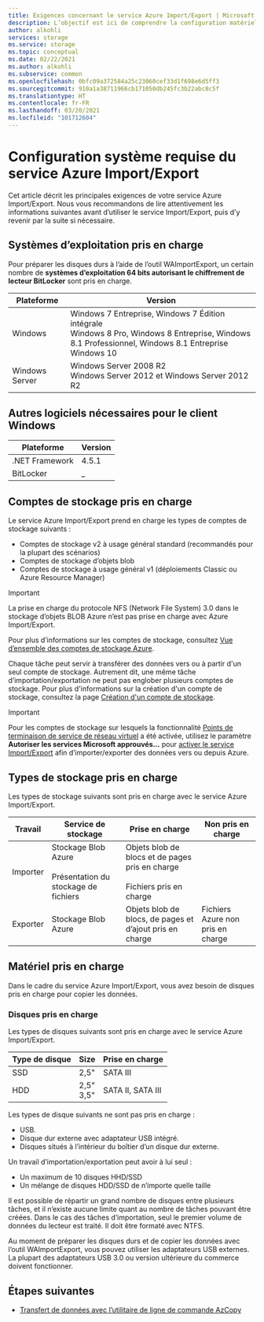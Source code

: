 ```yaml
---
title: Exigences concernant le service Azure Import/Export | Microsoft Docs
description: L’objectif est ici de comprendre la configuration matérielle et logicielle requise pour le service Azure Import/Export.
author: alkohli
services: storage
ms.service: storage
ms.topic: conceptual
ms.date: 02/22/2021
ms.author: alkohli
ms.subservice: common
ms.openlocfilehash: 0bfc09a372584a25c23060cef33d1f698e6d5ff3
ms.sourcegitcommit: 910a1a38711966cb171050db245fc3b22abc8c5f
ms.translationtype: HT
ms.contentlocale: fr-FR
ms.lasthandoff: 03/20/2021
ms.locfileid: "101712604"
---
```

# <a name="azure-importexport-system-requirements"></a>Configuration système requise du service Azure Import/Export

Cet article décrit les principales exigences de votre service Azure Import/Export. Nous vous recommandons de lire attentivement les informations suivantes avant d’utiliser le service Import/Export, puis d’y revenir par la suite si nécessaire.

## <a name="supported-operating-systems"></a>Systèmes d’exploitation pris en charge

Pour préparer les disques durs à l’aide de l’outil WAImportExport, un certain nombre de **systèmes d’exploitation 64 bits autorisant le chiffrement de lecteur BitLocker** sont pris en charge.


|Plateforme |Version |
|---------|---------|
|Windows     | Windows 7 Entreprise, Windows 7 Édition intégrale <br> Windows 8 Pro, Windows 8 Entreprise, Windows 8.1 Professionnel, Windows 8.1 Entreprise <br> Windows 10        |
|Windows Server     |Windows Server 2008 R2 <br> Windows Server 2012 et Windows Server 2012 R2         |

## <a name="other-required-software-for-windows-client"></a>Autres logiciels nécessaires pour le client Windows

|Plateforme |Version |
|---------|---------|
|.NET Framework    | 4.5.1       |
| BitLocker        |  _          |


## <a name="supported-storage-accounts"></a>Comptes de stockage pris en charge

Le service Azure Import/Export prend en charge les types de comptes de stockage suivants :

- Comptes de stockage v2 à usage général standard (recommandés pour la plupart des scénarios)
- Comptes de stockage d’objets blob
- Comptes de stockage à usage général v1 (déploiements Classic ou Azure Resource Manager)

> [!IMPORTANT]
> La prise en charge du protocole NFS (Network File System) 3.0 dans le stockage d’objets BLOB Azure n’est pas prise en charge avec Azure Import/Export.

Pour plus d’informations sur les comptes de stockage, consultez [Vue d’ensemble des comptes de stockage Azure](../storage/common/storage-account-overview.md).

Chaque tâche peut servir à transférer des données vers ou à partir d'un seul compte de stockage. Autrement dit, une même tâche d’importation/exportation ne peut pas englober plusieurs comptes de stockage. Pour plus d'informations sur la création d'un compte de stockage, consultez la page [Création d'un compte de stockage](../storage/common/storage-account-create.md).

> [!IMPORTANT]
> Pour les comptes de stockage sur lesquels la fonctionnalité [Points de terminaison de service de réseau virtuel](../virtual-network/virtual-network-service-endpoints-overview.md) a été activée, utilisez le paramètre **Autoriser les services Microsoft approuvés…** pour [activer le service Import/Export](../storage/common/storage-network-security.md) afin d’importer/exporter des données vers ou depuis Azure.

## <a name="supported-storage-types"></a>Types de stockage pris en charge

Les types de stockage suivants sont pris en charge avec le service Azure Import/Export.


|Travail  |Service de stockage |Prise en charge  |Non pris en charge  |
|---------|---------|---------|---------|
|Importer     |  Stockage Blob Azure <br><br> Présentation du stockage de fichiers       | Objets blob de blocs et de pages pris en charge <br><br> Fichiers pris en charge          |
|Exporter     |   Stockage Blob Azure       | Objets blob de blocs, de pages et d’ajout pris en charge         | Fichiers Azure non pris en charge


## <a name="supported-hardware"></a>Matériel pris en charge

Dans le cadre du service Azure Import/Export, vous avez besoin de disques pris en charge pour copier les données.

### <a name="supported-disks"></a>Disques pris en charge

Les types de disques suivants sont pris en charge avec le service Azure Import/Export.


|Type de disque  |Size  |Prise en charge |
|---------|---------|---------|
|SSD    |   2,5"      |SATA III          |
|HDD     |  2,5"<br>3,5"       |SATA II, SATA III         |

Les types de disque suivants ne sont pas pris en charge :

- USB.
- Disque dur externe avec adaptateur USB intégré.
- Disques situés à l’intérieur du boîtier d’un disque dur externe.

Un travail d’importation/exportation peut avoir à lui seul :

- Un maximum de 10 disques HHD/SSD
- Un mélange de disques HDD/SSD de n’importe quelle taille

Il est possible de répartir un grand nombre de disques entre plusieurs tâches, et il n’existe aucune limite quant au nombre de tâches pouvant être créées. Dans le cas des tâches d’importation, seul le premier volume de données du lecteur est traité. Il doit être formaté avec NTFS.

Au moment de préparer les disques durs et de copier les données avec l’outil WAImportExport, vous pouvez utiliser les adaptateurs USB externes. La plupart des adaptateurs USB 3.0 ou version ultérieure du commerce doivent fonctionner.

## <a name="next-steps"></a>Étapes suivantes

* [Transfert de données avec l’utilitaire de ligne de commande AzCopy](../storage/common/storage-use-azcopy-v10.md)